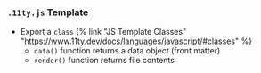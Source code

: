 ### `.11ty.js` Template

- Export a `class` {% link "JS Template Classes" "https://www.11ty.dev/docs/languages/javascript/#classes" %}
    - `data()` function returns a data object (front matter)
    - `render()` function returns file contents
